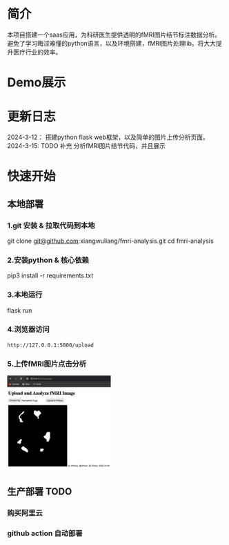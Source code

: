 # 简介
本项目搭建一个saas应用，为科研医生提供透明的fMRI图片结节标注数据分析。避免了学习晦涩难懂的python语言，以及环境搭建，fMRI图片处理lib。将大大提升医疗行业的效率。


# Demo展示


# 更新日志
2024-3-12： 搭建python flask web框架，以及简单的图片上传分析页面。
2024-3-15:  TODO 补充 分析fMRI图片结节代码，并且展示


# 快速开始
 ## 本地部署
 ### 1.git 安装 & 拉取代码到本地
   git clone git@github.com:xiangwuliang/fmri-analysis.git
   cd fmri-analysis
 ### 2.安装python & 核心依赖
   pip3 install -r requirements.txt
 ### 3.本地运行
   flask run
 ### 4.浏览器访问
    http://127.0.0.1:5000/upload
 ### 5.上传fMRI图片点击分析
 <img width="240" src="./temporary/WX20240312-011320%402x.png">
  
## 生产部署 TODO

### 购买阿里云
### github action 自动部署




